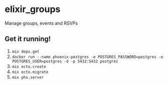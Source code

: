 # elixir_groups
Manage groups, events and RSVPs

## Get it running!

1. `mix deps.get`
1. `docker run --name phoenix-postgres -e POSTGRES_PASSWORD=postgres -e POSTGRES_USER=postgres -d -p 5432:5432 postgres`
1. `mix ecto.create`
1. `mix ecto.migrate`
1. `mix phx.server`